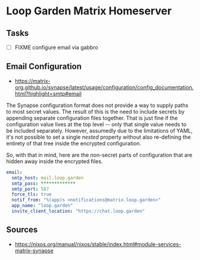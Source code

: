 # Loop Garden Matrix Homeserver

## Tasks

- [ ] FIXME configure email via gabbro

## Email Configuration

- <https://matrix-org.github.io/synapse/latest/usage/configuration/config_documentation.html?highlight=smtp#email>

The Synapse configuration format does not provide a way to supply paths to most
secret values. The result of this is the need to include secrets by appending
separate configuration files together. That is just fine if the configuration
value lives at the top level -- only that single value needs to be included
separately. However, assumedly due to the limitations of YAML, it's not possible
to set a single _nested_ property without also re-defining the entirety of that
tree inside the encrypted configuration.

So, with that in mind, here are the non-secret parts of configuration that are
hidden away inside the encrypted files.

```yaml
email:
  smtp_host: mail.loop.garden
  smtp_pass: *************
  smtp_port: 587
  force_tls: true
  notif_from: "%(app)s <notifications@matrix.loop.garden>"
  app_name: "loop.garden"
  invite_client_location: "https://chat.loop.garden"
```

## Sources

- <https://nixos.org/manual/nixos/stable/index.html#module-services-matrix-synapse>
